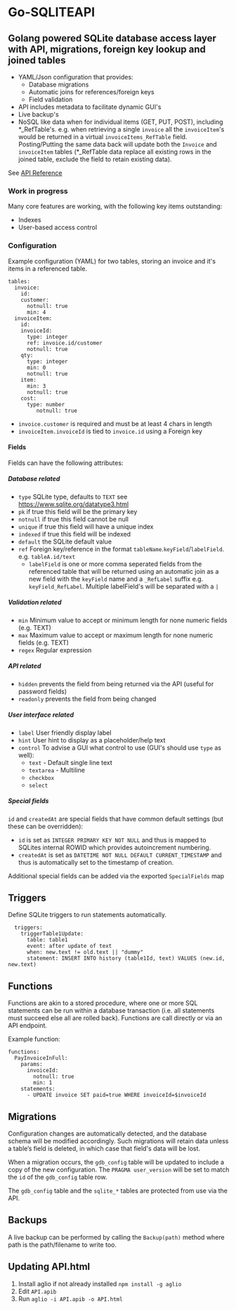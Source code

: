 # Go-SQLITEAPI

## Golang powered SQLite database access layer with API, migrations, foreign key lookup and joined tables

* YAML/Json configuration that provides:
  * Database migrations
  * Automatic joins for references/foreign keys
  * Field validation
* API includes metadata to facilitate dynamic GUI's
* Live backup's
* NoSQL like data when for individual items (GET, PUT, POST), including \*_RefTable's. e.g. when retrieving a single `invoice` all the `invoiceItem`'s would be returned in a virtual `invoiceItems_RefTable` field. Posting/Putting the same data back will update both the `Invoice` and `invoiceItem` tables (*_RefTable data replace all existing rows in the joined table, exclude the field to retain existing data).

See [API Reference](API.html)

### Work in progress

Many core features are working, with the following key items outstanding:

* Indexes
* User-based access control

### Configuration

Example configuration (YAML) for two tables, storing an invoice and it's items in a referenced table.

```
tables:
  invoice:
    id:
    customer:
      notnull: true
      min: 4
  invoiceItem:
    id:
    invoiceId:
      type: integer
      ref: invoice.id/customer
      notnull: true
    qty:
      type: integer
      min: 0
      notnull: true
    item:
      min: 3
      notnull: true
    cost:
      type: number
         notnull: true
```

* `invoice.customer` is required and must be at least 4 chars in length
* `invoiceItem.invoiceId` is tied to `invoice.id` using a Foreign key

#### Fields

Fields can have the following attributes:

##### Database related

* `type` SQLite type, defaults to `TEXT` see https://www.sqlite.org/datatype3.html
* `pk` if true this field will be the primary key
* `notnull` if true this field cannot be null
* `unique` if true this field will have a unique index
* `indexed` if true this field will be indexed
* `default` the SQLite default value
* `ref` Foreign key/reference in the format `tableName`.`keyField`/`labelField`. e.g. `tableA.id/text`
  * `labelField` is one or more comma seperated fields from the referenced table that will be returned using an automatic join as a new field with the `keyField` name and a `_RefLabel` suffix e.g. `keyField_RefLabel`. Multiple labelField's will be separated with a `|`

##### Validation related

* `min` Minimum value to accept or minimum length for none numeric fields (e.g. TEXT)
* `max` Maximum value to accept or maximum length for none numeric fields (e.g. TEXT)
* `regex` Regular expression

##### API related

* `hidden` prevents the field from being returned via the API (useful for password fields)
* `readonly` prevents the field from being changed

##### User interface related

* `label` User friendly display label
* `hint` User hint to display as a placeholder/help text
* `control` To advise a GUI what control to use (GUI's should use `type` as well):
  * `text` - Default single line text
  * `textarea` - Multiline
  * `checkbox`
  * `select`

##### Special fields

`id` and `createdAt` are special fields that have common default settings (but these can be overridden):

* `id` is set as `INTEGER PRIMARY KEY NOT NULL` and thus is mapped to SQLites internal
  ROWID which provides autoincrement numbering.
* `createdAt` is set as `DATETIME NOT NULL DEFAULT CURRENT_TIMESTAMP` and thus is automatically
  set to the timestamp of creation.

Additional special fields can be added via the exported `SpecialFields` map

## Triggers

Define SQLite triggers to run statements automatically.

````
  triggers:
    triggerTable1Update:
      table: table1
      event: after update of text
      when: new.text != old.text || "dummy"
      statement: INSERT INTO history (table1Id, text) VALUES (new.id, new.text)
````

## Functions

Functions are akin to a stored procedure, where one or more SQL statements can be run within a database transaction
(i.e. all statements must succeed else all are rolled back). Functions are call directly or via an API endpoint.

Example function:

````
functions:
  PayInvoiceInFull:
    params:
      invoiceId:
        notnull: true
        min: 1
    statements:
      - UPDATE invoice SET paid=true WHERE invoiceId=$invoiceId 
````

## Migrations

Configuration changes are automatically detected, and the database schema will be modified accordingly.
Such migrations will retain data unless a table’s field is deleted, in which case that field's data will be lost.

When a migration occurs, the `gdb_config` table will be updated to include a copy of the new configuration. The `PRAGMA user_version` will be set to match the `id` of the `gdb_config` table row.

The `gdb_config` table and the `sqlite_*` tables are protected from use via the API.

## Backups

A live backup can be performed by calling the `Backup(path)` method where path is the path/filename to write too.

## Updating API.html

1. Install aglio if not already installed `npm install -g aglio`
1. Edit `API.apib`
1. Run `aglio -i API.apib -o API.html`
